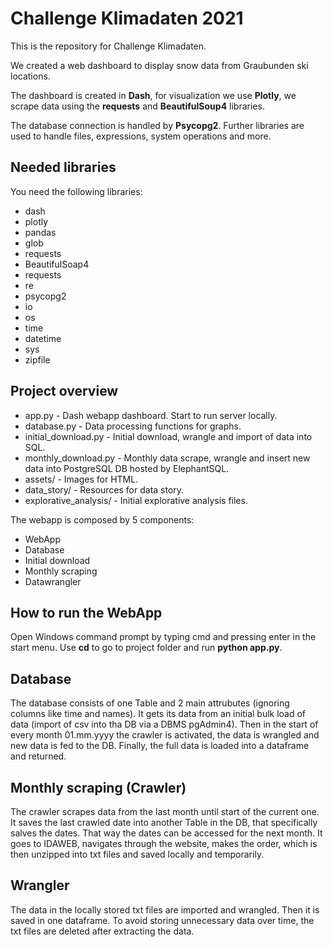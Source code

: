 # Challenge Klimadaten 2021
This is the repository for Challenge Klimadaten.

We created a web dashboard to display snow data from Graubunden ski locations.

The dashboard is created in **Dash**, for visualization we use **Plotly**, we scrape data using the **requests** and 
**BeautifulSoup4** libraries.

The database connection is handled by **Psycopg2**. Further libraries are used to handle files, expressions, system operations and more.


## Needed libraries

You need the following libraries:

- dash
- plotly
- pandas
- glob
- requests
- BeautifulSoap4
- requests
- re
- psycopg2
- io
- os
- time 
- datetime
- sys
- zipfile

## Project overview

- app.py - Dash webapp dashboard. Start to run server locally.
- database.py - Data processing functions for graphs.
- initial_download.py - Initial download, wrangle and import of data into SQL.
- monthly_download.py - Monthly data scrape, wrangle and insert new data into PostgreSQL DB hosted by ElephantSQL.
- assets/ - Images for HTML.
- data_story/ - Resources for data story.
- explorative_analysis/ - Initial explorative analysis files.

The webapp is composed by 5 components:

- WebApp
- Database
- Initial download
- Monthly scraping
- Datawrangler

## How to run the WebApp

Open Windows command prompt by typing cmd and pressing enter in the start menu.
Use **cd** to go to project folder and run **python app.py**.

## Database

The database consists of one Table and 2 main attrubutes (ignoring columns like time and names). It gets its data from an initial bulk load of data (import of csv into tha DB via a DBMS pgAdmin4). Then in the start of every month 01.mm.yyyy the crawler is activated, the data is wrangled and new data is fed to the DB. Finally, the full data is loaded into a dataframe and returned.

## Monthly scraping (Crawler)

The crawler scrapes data from the last month until start of the current one. It saves the last crawled date into another Table in the DB, that specifically salves the dates. That way the dates can be accessed for the next month. It goes to IDAWEB, navigates through the website, makes the order, which is then unzipped into txt files and saved locally and temporarily.

## Wrangler

The data in the locally stored txt files are imported and wrangled. Then it is saved in one dataframe. To avoid storing unnecessary data over time, the txt files are deleted after extracting the data.
